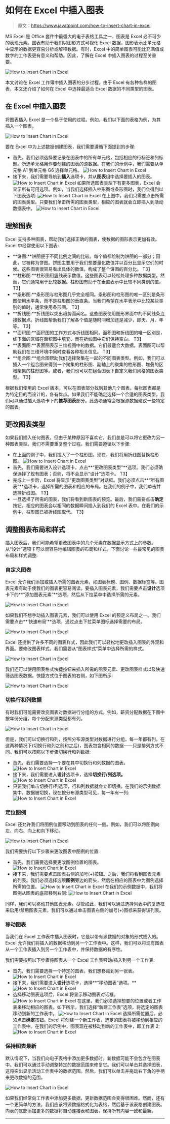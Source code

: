 # 如何在 Excel 中插入图表

> 原文：<https://www.javatpoint.com/how-to-insert-chart-in-excel>

MS Excel 是 Office 套件中最强大的电子表格工具之一，图表是 Excel 必不可少的表现元素。图表有助于我们以图形方式可视化 Excel 数据。图形表示比单元格中显示的数据更容易分析或解释数据。有时，Excel 中的简单图表可能比充满值或数字的工作表更有意义和帮助。因此，了解在 Excel 中插入图表的过程至关重要。

![How to Insert Chart in Excel](img/c33381c51b9a97bc6c0290002463e68c.png)

本文讨论在 Excel 工作簿中插入图表的分步过程。由于 Excel 有各种各样的图表，本文还介绍了如何在 Excel 中选择最适合 Excel 数据的不同类型的图表。

## 在 Excel 中插入图表

将图表插入 Excel 是一个易于使用的过程。例如，我们以下面的表格为例，为其插入一个图表。

![How to Insert Chart in Excel](img/bf3d6d2b3898423bd8ae4a786fc86f4c.png)

要在 Excel 中为上述数据创建图表，我们需要遵循下面提到的步骤:

*   首先，我们必须选择要记录在图表中的所有单元格，包括相应的行标签和列标题。所选单元格用作要创建的图表的源数据。在我们的示例中，我们需要从单元格 A1 到单元格 G6 选择单元格。
    ![How to Insert Chart in Excel](img/208f74c288269d763b0d4a98d631f777.png)
*   接下来，我们需要导航到**插入**选项卡，并从**图表**组中选择要插入的图表。
    ![How to Insert Chart in Excel](img/566041f164cc2143ea4b48b2fe58e0ae.png)
    如果所选图表类型下有更多图表，Excel 会显示所有可用选项。例如，当我们选择插入柱形图或条形图时，我们会得到以下图表选项:
    ![How to Insert Chart in Excel](img/161a16dbc3357abb4e53d1e7a14be307.png)
    在上图中，我们只需要点击所需的图表类型。只要我们单击所需的图表类型，相应的图表就会立即插入到活动数据表中。
    ![How to Insert Chart in Excel](img/10fd5973e2a2867798fe1eb1f42ca9c5.png)

## 理解图表

Excel 支持多种图表，帮助我们选择正确的图表，使数据的图形表示更加有效。Excel 中经常使用以下图表:

*   **饼图:**饼图便于不同比例之间的比较。每个值都绘制为饼图的一部分；因此，它被称为饼图。饼图主要用于我们想要量化数值并以百分比显示它们的时候。这些图表很容易看出具体的数值，构成了整个饼图的百分比。
    T3】
*   **柱形图:**柱形图用竖线表示数值。这些图表可以轻松处理多种数据类型。然而，它们通常用于比较数据。柱形图有助于在垂直表示中比较不同类别的值。
    T3】
*   **条形图:**条形图与柱形图几乎完全相同。条形图和柱形图的唯一区别是条形图使用水平条，而不是柱形图的垂直条。当我们希望在水平表示中比较某些类别的值时，通常使用条形图。
    T3】
*   **折线图:**折线图以突出趋势而闻名。这些图表使用图形界面中的不同线条连接数据点。折线图帮助我们了解各个值是随时间增加还是减少，即天、月、年等。
    T3】
*   **面积图:**面积图的工作方式与折线图相同。面积图和折线图的唯一区别是，线下面的区域在面积图中填充，而在折线图中它们保持空白。
    T3】
*   **表面图:**表面图表示三维视图中的数据。它们最适合大数据。表面图可以帮助我们在三维环境中同时查看各种相关信息。
    T3】
*   **组合图:**组合图帮助我们选择聚集在一起的不同图表类型。例如，我们可以插入一个组合图来得到一个聚集的柱形图、副轴上的聚集的柱形图、堆叠的区域聚集的柱形图等。或者，我们也可以在组合图表下自定义我们风格的图表类型。
    T3】

根据我们使用的 Excel 版本，可以在图表部分找到其他几个图表。每张图表都是为特定目的而设计的，各有优点。如果我们不能确定选择一个合适的图表类型，我们可以通过插入选项卡下的**推荐图表**部分。此选项通常会根据源数据建议一些特定的图表。

## 更改图表类型

如果我们插入任何图表，但由于某种原因不喜欢它，我们总是可以将它更改为另一种图表类型。我们不需要重复整个过程。我们需要遵循以下步骤:

*   在上面的例子中，我们插入了一个柱形图。现在，我们将用折线图替换柱形图。
    ![How to Insert Chart in Excel](img/10fd5973e2a2867798fe1eb1f42ca9c5.png)
*   首先，我们需要进入设计选项卡，点击**“更改图表类型”**选项。我们必须确保选择了现有图表；否则，将不会显示“设计”选项卡。
    T3】
*   完成上一步后，Excel 将显示“更改图表类型”对话框。我们必须点击**“所有图表”**选项卡，选择所需的图表和相应的布局。在我们的例子中，我们单击并选择折线图。
    T3】
*   一旦选择了所需的图表，我们将看到新图表的预览。最后，我们需要点击**确定**按钮，相应的图表会以相同的数据瞬间插入到我们的 Excel 表中。在我们的示例中，柱形图已被折线图取代。
    T3】

## 调整图表布局和样式

插入图表后，我们可能希望更改图表中的几个元素在数据显示方式上的参数。从“设计”选项卡可以很容易地编辑图表的布局和样式。下面讨论一些最常见的图表布局和样式调整:

### 自定义图表

Excel 允许我们添加或插入所需的图表元素，如图表标题、图例、数据标签等。图表元素有助于使我们的图表更容易阅读。要插入图表元素，我们需要点击**设计**选项卡下的**“添加图表元素”**选项，然后从下拉菜单中选择所需的元素。

![How to Insert Chart in Excel](img/eacb4d58465a224de01104451dfb5069.png)

如果我们不想手动插入图表元素，我们可以使用 Excel 的预定义布局之一。我们需要点击**‘快速布局’**选项，通过点击下拉菜单图标选择需要的布局。

![How to Insert Chart in Excel](img/0c849f3dda6f7f9424c0776860f06ad5.png)

Excel 还提供了许多不同的图表样式，因此我们可以轻松地更改插入图表的外观和界面。要修改图表样式，我们需要从“图表样式”菜单中选择所需的样式。

![How to Insert Chart in Excel](img/e1e55a5da4b2cae482a5772535343773.png)

我们还可以使用图表格式快捷按钮来插入所需的图表元素、更改图表样式以及快速筛选图表数据。快捷方式位于图表的右侧，如下图所示:

![How to Insert Chart in Excel](img/6927d86527476842415c7461701bfdef.png)

### 切换行和列数据

有时我们可能需要改变图表对数据进行分组的方式。例如，薪资分配数据在下图中按年份分组，每个分配来源类型都有列。

![How to Insert Chart in Excel](img/e007460c7380cb93b7b0472e4a99276d.png)

但是，我们可以切换行和列，按照分布源类型对数据进行分组，每一年都有列。在这两种情况下(切换行和列之前和之后)，图表包含相同的数据——只是排列方式不同。我们可以按照以下步骤切换行和列数据:

*   首先，我们需要选择一个要在其中切换行和列数据的图表。
    ![How to Insert Chart in Excel](img/f9a80ba4cf1b3f73db98bf6c22396ac4.png)
*   接下来，我们需要进入**设计**选项卡，选择**切换行/列选项。**
    ![How to Insert Chart in Excel](img/c04ca01d2c00f2beb0e396b431dd0c20.png)
*   只要我们单击切换行/列选项，行和列数据就会立即切换。在我们的示例数据集中，数据被切换，现在按分布源类型可见，每一年有一列:
    ![How to Insert Chart in Excel](img/22929af30cd3f44c47cefa1b88cc27e8.png)

### 定位图例

Excel 还允许我们将图例位置移动到图表的任何一侧。例如，我们可以将图例向左、向右、向上和向下移动。

![How to Insert Chart in Excel](img/5f69101483bd2a5666e36d147a0e51c8.png)

我们需要执行以下步骤来更改图表中图例的位置:

*   首先，我们需要选择要更改图例位置的图表。
    ![How to Insert Chart in Excel](img/f9a80ba4cf1b3f73db98bf6c22396ac4.png)
*   接下来，我们需要点击图表右侧的加号(+)按钮。之后，我们将看到图表元素的列表。我们必须选择选项**图例**旁边的箭头，然后在相应的图表中为图例选择所需的位置。
    ![How to Insert Chart in Excel](img/76c28f6780a2026df970870d494a6e9b.png)
    在我们的示例数据中，我们将图例从图表的底部移到右侧:
    ![How to Insert Chart in Excel](img/021aa600e8a3e812fb610272cbb87660.png)

同样，我们可以移动其他图表元素。尽管如此，我们可以通过选择列表中的复选框来启用/禁用图表元素，我们可以通过单击图表右侧的加号(+)图标来获得该列表。

### 移动图表

当我们在 Excel 工作表中插入图表时，它是以带有源数据的对象的形式插入的。Excel 允许我们将插入的数据移动到另一个工作表中。这样，我们可以将现有图表从一个工作表插入到另一个工作表中，并保持数据的有序性。

我们需要按照以下步骤将图表从一个 Excel 工作表移动/插入到另一个工作表:

*   首先，我们需要选择一个特定的图表，我们想移动到另一张表。
    ![How to Insert Chart in Excel](img/f9a80ba4cf1b3f73db98bf6c22396ac4.png)
*   接下来，我们需要进入**设计**选项卡，选择**“移动图表”选项。**
    ![How to Insert Chart in Excel](img/d77953b56b8a71a7fd6050ee2bb7fd8b.png)
*   选择移动图表选项后，Excel 将显示移动图表对话框。
    ![How to Insert Chart in Excel](img/c3c5f60c1d1bf4e4974191ebc0523fac.png)
    在这里，我们必须选择想要的位置或者工作表来移动相应的图表。如下所示，我们选择“新建工作表”选项，将选定的图表移动到新的工作表中。
    ![How to Insert Chart in Excel](img/ed818cca4abeb5b54fe54027faedd7d6.png)
    选择所需位置后，必须点击**确定**按钮。Excel 将创建一个新工作表，选定的图表将被移动到相应的工作表中。在我们的示例中，图表现在被移动到新的工作表中，即工作表 2:
    ![How to Insert Chart in Excel](img/8e83c1884c4b4a2bed266dae17c9a431.png)

### 保持图表最新

默认情况下，当我们向电子表格中添加更多数据时，新数据可能不会包含在图表中。我们可以通过手动调整特定的数据范围来修复它。我们可以单击并选择图表，这将突出显示活动工作表中的数据范围。然后，我们可以单击并拖动右下角的手柄来更改数据的范围。

![How to Insert Chart in Excel](img/66a9aa414eb2d88405495ed2a5dd1cf0.png)

如果我们经常向工作表中添加更多数据，更新数据范围会变得很困难。然而，还有一个更简单的方法。我们应该将源数据格式化为表格，然后基于该表格创建图表。向表的底部添加更多的数据将自动连接表和图表，保持所有内容一致和最新。

* * *